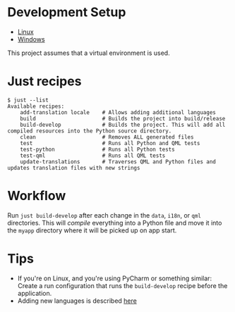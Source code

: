 # Development Setup

* [Linux](dev-setup-linux.md)
* [Windows](dev-setup-windows.md)

This project assumes that a virtual environment is used.

# Just recipes

```shell
$ just --list
Available recipes:
    add-translation locale    # Allows adding additional languages
    build                     # Builds the project into build/release
    build-develop             # Builds the project. This will add all compiled resources into the Python source directory.
    clean                     # Removes ALL generated files
    test                      # Runs all Python and QML tests
    test-python               # Runs all Python tests
    test-qml                  # Runs all QML tests
    update-translations       # Traverses QML and Python files and updates translation files with new strings
```

# Workflow

Run `just build-develop` after each change in the `data`, `i18n`, or `qml` directories.
This will *compile* everything into a Python file and move it into the `myapp` directory
where it will be picked up on app start.

# Tips

* If you're on Linux, and you're using PyCharm or something similar:
  Create a run configuration that runs the `build-develop` recipe before the application.
* Adding new languages is described [here](internationalization.md)
